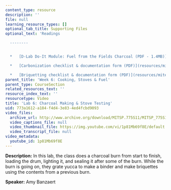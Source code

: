 ```yaml
---
content_type: resource
description: ''
file: null
learning_resource_types: []
optional_tab_title: Supporting Files
optional_text: 'Readings

  --------


  *   [D-Lab Do-It Module: Fuel from the Fields Charcoal (PDF - 1.4MB)](resources/mitec_711s11_read6a)

  *   [Carbonization checklist & documentation form (PDF)](resources/mitec_711s11_read6b)

  *   [Briquetting checklist & documentation form (PDF)](resources/mitec_711s11_read6c)'
parent_title: 'Week 6: Cooking, Stoves & Fuel'
parent_type: CourseSection
related_resources_text: ''
resource_index_text: ''
resourcetype: Video
title: 'Lab 6: Charcoal Making & Stove Testing'
uid: 773a1612-a184-f4d4-3e83-4ed4fcbd9093
video_files:
  archive_url: http://www.archive.org/download/MITSP.775S11/MITSP_775S11lab06_300k.mp4
  video_captions_file: null
  video_thumbnail_file: https://img.youtube.com/vi/1p81Mb69f8E/default.jpg
  video_transcript_file: null
video_metadata:
  youtube_id: 1p81Mb69f8E
---
```


**Description:** In this lab, the class does a charcoal burn from start to finish, loading the drum, lighting it, and sealing it after some of the burn. While the burn is going on, they grate yucca to make a binder and make briquettes using the contents from a previous burn.

**Speaker:** Amy Banzaert
